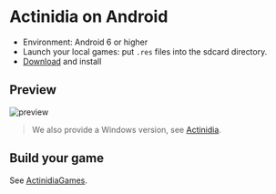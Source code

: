# Actinidia on Android

* Environment: Android 6 or higher
* Launch your local games: put `.res` files into the sdcard directory.
* [Download](../../release) and install

## Preview

![preview](https://moooc.oss-cn-shenzhen.aliyuncs.com/blog/actinidia_rpg.jpg)

> We also provide a Windows version, see [Actinidia](https://github.com/mooction/Actinidia).

## Build your game

See [ActinidiaGames](https://github.com/mooction/ActinidiaGames).
